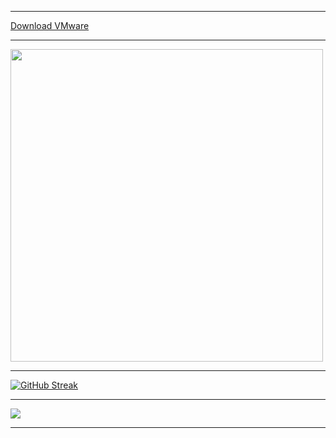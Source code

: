 <hr>
<a href="https://softwareupdate.vmware.com/cds/vmw-desktop/ws/17.5.2/23775571/windows/core/VMware-workstation-17.5.2-23775571.exe.tar">Download VMware</a>
<hr>
<img src="https://github.com/Divyanshu-85/Required-Document/blob/main/DP....gif.gif" width="500">

<hr>
<a href="https://git.io/streak-stats">
  <img src="https://github-readme-streak-stats.herokuapp.com?user=Divyanshu-85&theme=dark&date_format=M%20j%5B%2C%20Y%5D&exclude_days=Sun%2CMon%2CTue%2CWed%2CThu%2CFri%2CSat&ring=EB0000" alt="GitHub Streak" /></a>

<hr>


 <img src="https://github.com/Divyanshu-85/Required-Document/blob/main/Skills_Animation_Dark.gif">

<hr>
















